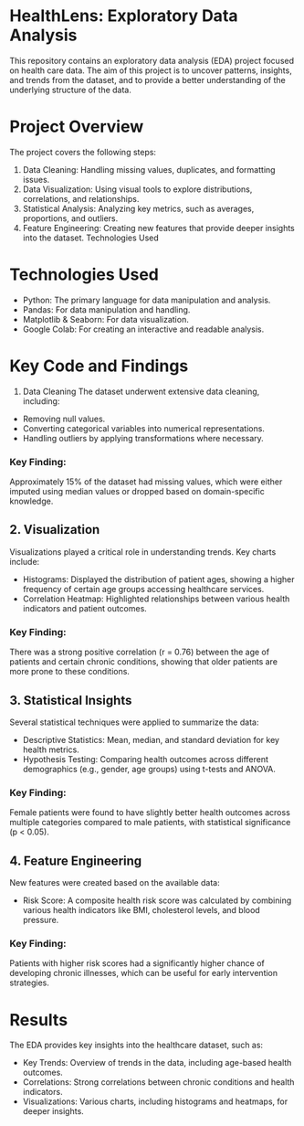 
# HealthLens: Exploratory Data Analysis

This repository contains an exploratory data analysis (EDA) project focused on health care data. The aim of this project is to uncover patterns, insights, and trends from the dataset, and to provide a better understanding of the underlying structure of the data.

# Project Overview
The project covers the following steps:

1. Data Cleaning: Handling missing values, duplicates, and formatting issues.
2. Data Visualization: Using visual tools to explore distributions, correlations, and relationships.
3. Statistical Analysis: Analyzing key metrics, such as averages, proportions, and outliers.
4. Feature Engineering: Creating new features that provide deeper insights into the dataset.
Technologies Used

# Technologies Used

- Python: The primary language for data manipulation and analysis.
- Pandas: For data manipulation and handling.
- Matplotlib & Seaborn: For data visualization.
- Google Colab: For creating an interactive and readable analysis.

# Key Code and Findings
1. Data Cleaning
The dataset underwent extensive data cleaning, including:

- Removing null values.
- Converting categorical variables into numerical representations.
- Handling outliers by applying transformations where necessary.
### Key Finding: 
Approximately 15% of the dataset had missing values, which were either imputed using median values or dropped based on domain-specific knowledge.

## 2. Visualization
Visualizations played a critical role in understanding trends. Key charts include:

- Histograms: Displayed the distribution of patient ages, showing a higher frequency of certain age groups accessing healthcare services.
- Correlation Heatmap: Highlighted relationships between various health indicators and patient outcomes.
### Key Finding: 
There was a strong positive correlation (r = 0.76) between the age of patients and certain chronic conditions, showing that older patients are more prone to these conditions.

## 3. Statistical Insights
Several statistical techniques were applied to summarize the data:

- Descriptive Statistics: Mean, median, and standard deviation for key health metrics.
- Hypothesis Testing: Comparing health outcomes across different demographics (e.g., gender, age groups) using t-tests and ANOVA.
### Key Finding: 
 Female patients were found to have slightly better health outcomes across multiple categories compared to male patients, with statistical significance (p < 0.05).

 ## 4.  Feature Engineering
New features were created based on the available data:

- Risk Score: A composite health risk score was calculated by combining various health indicators like BMI, cholesterol levels, and blood pressure.
### Key Finding: 
 Patients with higher risk scores had a significantly higher chance of developing chronic illnesses, which can be useful for early intervention strategies.

 # Results
The EDA provides key insights into the healthcare dataset, such as:

- Key Trends: Overview of trends in the data, including age-based health outcomes.
- Correlations: Strong correlations between chronic conditions and health indicators.
- Visualizations: Various charts, including histograms and heatmaps, for deeper insights.

